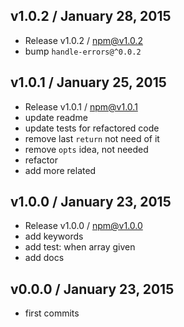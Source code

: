 

## v1.0.2 / January 28, 2015
- Release v1.0.2 / npm@v1.0.2
- bump `handle-errors@^0.0.2`

## v1.0.1 / January 25, 2015
- Release v1.0.1 / npm@v1.0.1
- update readme
- update tests for refactored code
- remove last `return` not need of it
- remove `opts` idea, not needed
- refactor
- add more related

## v1.0.0 / January 23, 2015
- Release v1.0.0 / npm@v1.0.0
- add keywords
- add test: when array given
- add docs

## v0.0.0 / January 23, 2015
- first commits